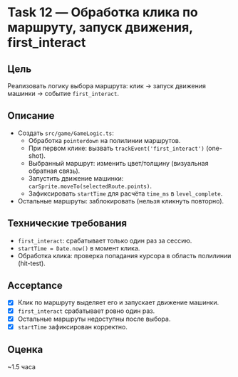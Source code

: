# Task 12 — Обработка клика по маршруту, запуск движения, first_interact

## Цель
Реализовать логику выбора маршрута: клик → запуск движения машинки → событие `first_interact`.

## Описание
- Создать `src/game/GameLogic.ts`:
  - Обработка `pointerdown` на полилинии маршрутов.
  - При первом клике: вызвать `trackEvent('first_interact')` (one-shot).
  - Выбранный маршрут: изменить цвет/толщину (визуальная обратная связь).
  - Запустить движение машинки: `carSprite.moveTo(selectedRoute.points)`.
  - Зафиксировать `startTime` для расчёта `time_ms` в `level_complete`.
- Остальные маршруты: заблокировать (нельзя кликнуть повторно).

## Технические требования
- `first_interact`: срабатывает только один раз за сессию.
- `startTime = Date.now()` в момент клика.
- Обработка клика: проверка попадания курсора в область полилинии (hit-test).

## Acceptance
- [x] Клик по маршруту выделяет его и запускает движение машинки.
- [x] `first_interact` срабатывает ровно один раз.
- [x] Остальные маршруты недоступны после выбора.
- [x] `startTime` зафиксирован корректно.

## Оценка
~1.5 часа



